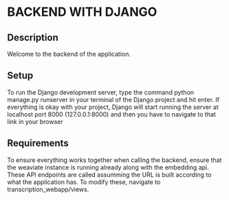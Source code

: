 # BACKEND WITH DJANGO

## Description

Welcome to the backend of the application.

## Setup

To run the Django development server, type the command python manage.py runserver in your terminal of the Django project and hit enter. If everything is okay with your project, Django will start running the server at localhost port 8000 (127.0.0.1:8000) and then you have to navigate to that link in your browser

## Requirements

To ensure everything works together when calling the backend, ensure that the weaviate instance is running already along with the embedding api. These API endpoints are called assumming the URL is built according to what the application has. To modify these, navigate to transcription_webapp/views.
